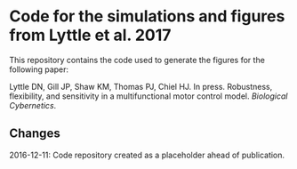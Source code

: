 # Code for the simulations and figures from Lyttle et al. 2017

This repository contains the code used to generate the figures for the following paper:

Lyttle DN, Gill JP, Shaw KM, Thomas PJ, Chiel HJ. In press. Robustness, flexibility, and sensitivity in a multifunctional motor control model. *Biological Cybernetics*.

## Changes

2016-12-11: Code repository created as a placeholder ahead of publication.
